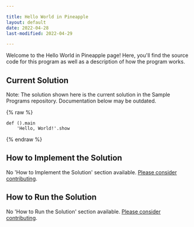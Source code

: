 ```yaml
---

title: Hello World in Pineapple
layout: default
date: 2022-04-28
last-modified: 2022-04-29

---
```


Welcome to the Hello World in Pineapple page! Here, you'll find the source code for this program as well as a description of how the program works.

## Current Solution

Note: The solution shown here is the current solution in the Sample Programs repository. Documentation below may be outdated.

{% raw %}

```Pineapple
def ().main
    'Hello, World!'.show

```

{% endraw %}

## How to Implement the Solution

No 'How to Implement the Solution' section available. [Please consider contributing](https://github.com/TheRenegadeCoder/sample-programs-website).

## How to Run the Solution

No 'How to Run the Solution' section available. [Please consider contributing](https://github.com/TheRenegadeCoder/sample-programs-website).